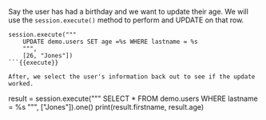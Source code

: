 Say the user has had a birthday and we want to update their age. We will use the `session.execute()` method to perform and UPDATE on that row.

```
session.execute("""
    UPDATE demo.users SET age =%s WHERE lastname = %s
    """, 
    [26, "Jones"])
```{{execute}}    
    
After, we select the user's information back out to see if the update worked.

```
result = session.execute("""
    SELECT * FROM demo.users WHERE lastname = %s
    """, 
    ["Jones"]).one()
print(result.firstname, result.age)
``` {{execute}}
